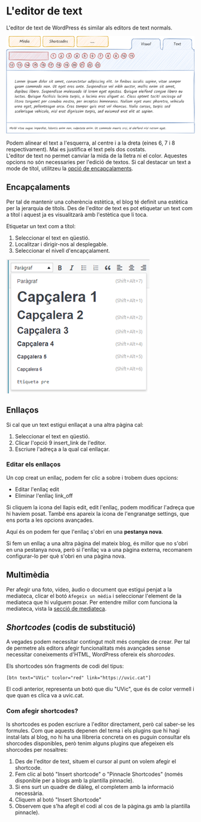 # L'editor de text

<link rel="stylesheet" href="../estils.css" />

L'editor de text de WordPress és similar als editors de text normals.

<!--   ![Editor de text de WordPress](assets/text/editor_html-captura.png)   -->

![Esquema de l'editor de text de WordPress](assets/text/editor_html-esquema.png)

<div class="hint danger">Podem alinear el text a l'esquerra, al centre i a la dreta (eines 6, 7 i 8 respectivament). Mai es justifica el text pels dos costats.</div>

<div class="hint warning">L'editor de text no permet canviar la mida de la lletra ni el color. Aquestes opcions no són necessaries per l'edició de textos. Si cal destacar un text a mode de títol, utilitzeu la <a href="#encapçalaments">opció de encapçalaments</a>.</div>

## Encapçalaments

Per tal de mantenir una coherència estètica, el blog té definit una estètica per la jerarquia de títols. Des de l'editor de text es pot etiquetar un text com a títol i aquest ja es visualitzarà amb l'estètica que li toca.

Etiquetar un text com a títol:

1. Seleccionar el text en qüestió.
2. Localitzar i dirigir-nos al desplegable.
3. Seleccionar el nivell d'encapçalament.

![Selector d'encapçalament](assets/text/encapcalaments-captura.png)

## Enllaços

Si cal que un text estigui enllaçat a una altra pàgina cal:

1. Seleccionar el text en qüestió.
2. Clicar l'opció 9 <span class="material-icons">insert_link</span> de l'editor.
3. Escriure l'adreça a la qual cal enllaçar.

### Editar els enllaços

Un cop creat un enllaç, podem fer clic a sobre i trobem dues opcions:

* Editar l'enllaç <span class="material-icons">edit</span>
* Eliminar l'enllaç <span class="material-icons">link_off</span>

Si cliquem la icona del llapis edit, <span class="material-icons">edit</span> l'enllaç, podem modificar l'adreça que hi havíem posat. També ens apareix la icona de l'engranatge <span class="material-icons">settings</span>, que ens porta a les opcions avançades.

Aquí és on podem fer que l'enllaç s'obri en una **pestanya nova**.

<div class="hint success">Si fem un enllaç a una altra pàgina del mateix blog, és millor que no s'obri en una pestanya nova, però si l'enllaç va a una pàgina externa, recomanem configurar-lo per què s'obri en una pàgina nova.</div>

## Multimèdia

Per afegir una foto, vídeo, àudio o document que estigui penjat a la mediateca, clicar el botó `Afegeix un mèdia` i seleccionar l'element de la mediateca que hi vulguem posar. Per entendre millor com funciona la mediateca, vista la [secció de mediateca](../posttypes/media.md).

## *Shortcodes* (codis de substitució)

A vegades podem necessitar contingut molt més complex de crear. Per tal de permetre als editors afegir funcionalitats més avançades sense necessitar coneixements d'HTML, WordPress ofereix els *shorcodes*.

Els shortcodes són fragments de codi del tipus:

```
[btn text="UVic" tcolor="red" link="https://uvic.cat"]
```

El codi anterior, representa un botó que diu "UVic", que és de color vermell i que quan es clica va a uvic.cat.

### Com afegir shortcodes?

ls shortcodes es poden escriure a l'editor directament, però cal saber-se les formules. Com que aquests depenen del tema i els plugins que hi hagi instal·lats al blog, no hi ha una llibreria concreta on es puguin consultar els shorcodes disponibles, però tenim alguns plugins que afegeixen els shorcodes per nosaltres:

1. Des de l'editor de text, situem el cursor al punt on volem afegir el shortcode.
2. Fem clic al botó "Insert shortcode" o "Pinnacle Shortcodes" (només disponible per a blogs amb la plantilla pinnacle).
3. Si ens surt un quadre de diàleg, el completem amb la informació necessària.
4. Cliquem al botó "Insert Shortcode"
5. Observem que s'ha afegit el codi al cos de la pàgina.gs amb la plantilla pinnacle).
